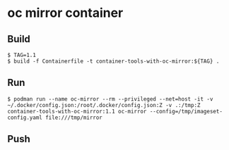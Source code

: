 # oc mirror container

## Build

```
$ TAG=1.1
$ build -f Containerfile -t container-tools-with-oc-mirror:${TAG} .
```

## Run

```
$ podman run --name oc-mirror --rm --privileged --net=host -it -v ~/.docker/config.json:/root/.docker/config.json:Z -v .:/tmp:Z container-tools-with-oc-mirror:1.1 oc-mirror --config=/tmp/imageset-config.yaml file:///tmp/mirror
```

## Push

